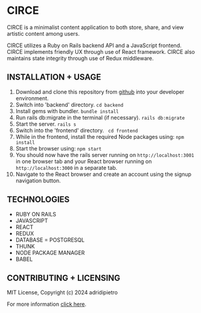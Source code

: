# CIRCE

CIRCE is a minimalist content application to both store, share, and view artistic content among users. 

CIRCE utilizes a Ruby on Rails backend API and a JavaScript frontend. CIRCE implements friendly UX through use of React framework. CIRCE also maintains state integrity through use of Redux middleware. 

## INSTALLATION + USAGE
1. Download and clone this repository from [github](https://github.com/am20dipi/Circe-Content) into your developer environment. 
2. Switch into 'backend' directory.
```cd backend```
3. Install gems with bundler.
```bundle install```
4. Run rails db:migrate in the terminal (if necessary).
```rails db:migrate```
5. Start the server.
```rails s```
6. Switch into the 'frontend' directory.
``` cd frontend```
7. While in the frontend, install the required Node packages using:
```npm install```
8. Start the browser using:
```npm start```
9. You should now have the rails server running on ```http://localhost:3001``` in one browser tab and your React browser running on ```http://localhost:3000``` in a separate tab. 
10. Navigate to the React browser and create an account using the signup navigation button. 

## TECHNOLOGIES
+ RUBY ON RAILS
+ JAVASCRIPT
+ REACT
+ REDUX
+ DATABASE = POSTGRESQL
+ THUNK
+ NODE PACKAGE MANAGER
+ BABEL


## CONTRIBUTING + LICENSING
MIT License, Copyright (c) 2024 adridipietro

For more information [click here](https://github.com/adridipietro/circe).
